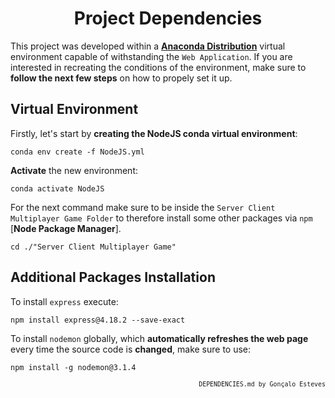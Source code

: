 <div align="center">

# Project Dependencies
</div>

This project was developed within a **[Anaconda Distribution](https://www.anaconda.com/)** virtual environment capable of withstanding the ``Web Application``. If you are interested in recreating the conditions of the environment, make sure to **follow the next few steps** on how to propely set it up.

## Virtual Environment

Firstly, let's start by **creating the NodeJS conda virtual environment**:

    conda env create -f NodeJS.yml

**Activate** the new environment:

    conda activate NodeJS

For the next command make sure to be inside the ``Server Client Multiplayer Game Folder`` to therefore install some other packages via ``npm`` [**Node Package Manager**].

    cd ./"Server Client Multiplayer Game"

## Additional Packages Installation

To install ``express`` execute:

    npm install express@4.18.2 --save-exact
    
To install ``nodemon`` globally, which **automatically refreshes the web page** every time the source code is **changed**, make sure to use:

    npm install -g nodemon@3.1.4


<div align="right">
<sub>
<!-- <sup></sup> -->

`DEPENDENCIES.md by Gonçalo Esteves`
</sub>
</div>